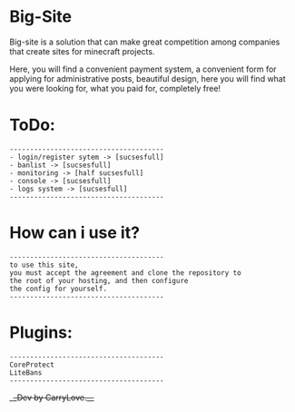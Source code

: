 # Big-Site


Big-site is a solution that can make great competition among companies
that create sites for minecraft projects.


Here,
 you will find a convenient payment system, 
 a convenient form for applying for administrative posts, 
 beautiful design, here you will find what you were looking for, 
 what you paid for, completely free!
    
# ToDo:
    --------------------------------------     
    - login/register sytem -> [sucsesfull]
    - banlist -> [sucsesfull]
    - monitoring -> [half sucsesfull]
    - console -> [sucsesfull]
    - logs system -> [sucsesfull]
    --------------------------------------     

# How can i use it?
    
    
    --------------------------------------     
    to use this site,
    you must accept the agreement and clone the repository to
    the root of your hosting, and then configure
    the config for yourself.
    --------------------------------------

# Plugins:

    --------------------------------------     
    CoreProtect
    LiteBans
    --------------------------------------     

_~~_Dev by CarryLove.__~~         